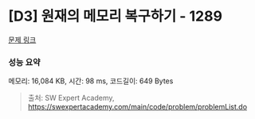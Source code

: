 # [D3] 원재의 메모리 복구하기 - 1289 

[문제 링크](https://swexpertacademy.com/main/code/problem/problemDetail.do?contestProbId=AV19AcoKI9sCFAZN) 

### 성능 요약

메모리: 16,084 KB, 시간: 98 ms, 코드길이: 649 Bytes



> 출처: SW Expert Academy, https://swexpertacademy.com/main/code/problem/problemList.do